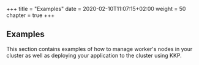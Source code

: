 +++
title = "Examples"
date = 2020-02-10T11:07:15+02:00
weight = 50
chapter = true
+++

## Examples 

This section contains examples of how to manage worker's nodes in your cluster as well as deploying your application to the cluster using KKP.
